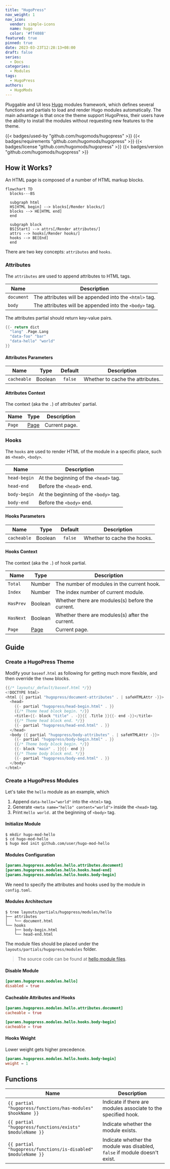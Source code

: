 ```yaml
---
title: "HugoPress"
nav_weight: 1
nav_icon:
  vendor: simple-icons
  name: hugo
  color: '#ff4088'
featured: true
pinned: true
date: 2023-03-23T12:28:13+08:00
draft: false
series:
  - Docs
categories:
  - Modules
tags:
  - HugoPress
authors:
  - HugoMods
---
```


Pluggable and UI less [Hugo](https://gohugo.io/) modules framework, which defines several functions and partials to load and render Hugo modules automatically.
The main advantage is that once the theme support HugoPress, their users have the ability to install the modules without requesting new features to the theme.

<!--more-->

{{< badges/used-by "github.com/hugomods/hugopress" >}}
{{< badges/requirements "github.com/hugomods/hugopress" >}}
{{< badges/license "github.com/hugomods/hugopress" >}}
{{< badges/version "github.com/hugomods/hugopress" >}}

## How it Works?

An HTML page is composed of a number of HTML markup blocks.

```mermaid
flowchart TD
  blocks---BS

  subgraph html
  HS[HTML begin] --> blocks[/Render blocks/]
  blocks --> HE[HTML end]
  end

  subgraph block
  BS[Start] --> attrs[/Render attributes/]
  attrs --> hooks[/Render hooks/]
  hooks --> BE[End]
  end
```

There are two key concepts: `attributes` and `hooks`.

### Attributes

The `attributes` are used to append attributes to HTML tags.

| Name | Description
|---|---
| `document` | The attributes will be appended into the `<html>` tag.
| `body` | The attributes will be appended into the `<body>` tag.

The attributes partial should return key-value pairs.

```go
{{- return dict
  "lang" .Page.Lang
  "data-foo" "bar"
  "data-hello" "world"
}}
```

#### Attributes Parameters

| Name | Type | Default | Description
|---|:-:|:-:|---
| `cacheable` | Boolean | `false` | Whether to cache the attributes.

#### Attributes Context

The context (aka the `.`) of attributes' partial.

| Name | Type | Description
|---|---|---
| `Page` | [Page](https://gohugo.io/variables/page/) | Current page.

### Hooks

The `hooks` are used to render HTML of the module in a specific place, such as `<head>`, `<body>`.

| Name | Description
|---|---
| `head-begin` | At the beginning of the `<head>` tag.
| `head-end` | Before the `<head>` end.
| `body-begin` | At the beginning of the `<body>` tag.
| `body-end` | Before the `<body>` end.

#### Hooks Parameters

| Name | Type | Default | Description
|---|:-:|:-:|---
| `cacheable` | Boolean | `false` | Whether to cache the hooks.

#### Hooks Context

The context (aka the `.`) of hook partial.

| Name | Type | Description
|---|---|---
| `Total` | Number | The number of modules in the current hook.
| `Index` | Number | The index number of current module.
| `HasPrev` | Boolean | Whether there are modules(s) before the current.
| `HasNext` | Boolean | Whether there are modules(s) after the current.
| `Page` | [Page](https://gohugo.io/variables/page/) | Current page.

## Guide

### Create a HugoPress Theme

Modify your `baseof.html` as following for getting much more flexible, and then override the `theme` blocks.

```go
{{/* layouts/_default/baseof.html */}}
<!DOCTYPE html>
<html {{ partial "hugopress/document-attributes" . | safeHTMLAttr -}}>
  <head>
    {{- partial "hugopress/head-begin.html" . }}
    {{/* Theme head block begin. */}}
    <title>{{- block "title" . -}}{{ .Title }}{{- end -}}</title>
    {{/* Theme head block end. */}}
    {{- partial "hugopress/head-end.html" . }}
  </head>
  <body {{ partial "hugopress/body-attributes" . | safeHTMLAttr -}}>
    {{- partial "hugopress/body-begin.html" . }}
    {{/* Theme body block begin. */}}
    {{- block "main" . }}{{- end }}
    {{/* Theme body block end. */}}
    {{- partial "hugopress/body-end.html" . }}
  </body>
</html>
```

### Create a HugoPress Modules

Let's take the `hello` module as an example, which

1. Append `data-hello="world"` into the `<html>` tag.
1. Generate `<meta name="hello" content="world">` inside the `<head>` tag.
1. Print `Hello world.` at the beginning of `<body>` tag.

#### Initialize Module

```
$ mkdir hugo-mod-hello
$ cd hugo-mod-hello
$ hugo mod init github.com/user/hugo-mod-hello
```

#### Modules Configuration

```toml
[params.hugopress.modules.hello.attributes.document]
[params.hugopress.modules.hello.hooks.head-end]
[params.hugopress.modules.hello.hooks.body-begin]
```

We need to specify the attributes and hooks used by the module in `config.toml`.

#### Modules Architecture

```
$ tree layouts/partials/hugopress/modules/hello
├── attributes
│   └── document.html
└── hooks
    ├── body-begin.html
    └── head-end.html
```

The module files should be placed under the `layouts/partials/hugopress/modules` folder.

> The source code can be found at [hello module files](exampleSite/layouts/partials/hugopress/modules/hello).

#### Disable Module

```toml
[params.hugopress.modules.hello]
disabled = true
```

#### Cacheable Attributes and Hooks

```toml
[params.hugopress.modules.hello.attributes.document]
cacheable = true

[params.hugopress.modules.hello.hooks.body-begin]
cacheable = true
```

#### Hooks Weight

Lower weight gets higher precedence.

```toml
[params.hugopress.modules.hello.hooks.body-begin]
weight = 1
```

## Functions

| Name | Description
|---|---
| `{{ partial "hugopress/functions/has-modules" $hookName }}` | Indicate if there are modules associate to the specified hook.
| `{{ partial "hugopress/functions/exists" $moduleName }}` | Indicate whether the module exists.
| `{{ partial "hugopress/functions/is-disabled" $moduleName }}` | Indicate whether the module was disabled, `false` if module doesn't exist.
